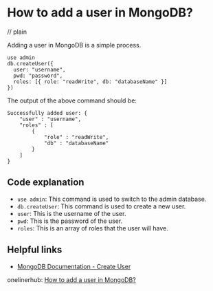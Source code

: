 # How to add a user in MongoDB?
// plain

Adding a user in MongoDB is a simple process.

```
use admin
db.createUser({
  user: "username",
  pwd: "password",
  roles: [{ role: "readWrite", db: "databaseName" }]
})
```

The output of the above command should be:
```
Successfully added user: {
	"user" : "username",
	"roles" : [
		{
			"role" : "readWrite",
			"db" : "databaseName"
		}
	]
}
```

## Code explanation

- `use admin`: This command is used to switch to the admin database.
- `db.createUser`: This command is used to create a new user.
- `user`: This is the username of the user.
- `pwd`: This is the password of the user.
- `roles`: This is an array of roles that the user will have.

## Helpful links
- [MongoDB Documentation - Create User](https://docs.mongodb.com/manual/reference/method/db.createUser/)

onelinerhub: [How to add a user in MongoDB?](https://onelinerhub.com/mongodb/how-to-add-a-user-in-mongodb)